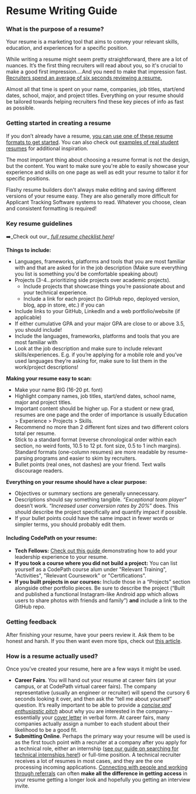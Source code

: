 # Resume Writing Guide

### What is the purpose of a resume? <a href="#overview" id="overview"></a>

Your resume is a marketing tool that aims to convey your relevant skills, education, and experiences for a specific position.&#x20;

While writing a resume might seem pretty straightforward, there are a lot of nuances. It’s the first thing recruiters will read about you, so it's crucial to make a good first impression.…And you need to make that impression fast. [Recruiters spend an average of six seconds reviewing a resume.](https://cdn.theladders.net/static/images/basicSite/pdfs/TheLadders-EyeTracking-StudyC2.pdf)&#x20;

Almost all that time is spent on your name, companies, job titles, start/end dates, school, major, and project titles. Everything on your resume should be tailored towards helping recruiters find these key pieces of info as fast as possible.

### Getting started in creating a resume <a href="#key-resume-guidelines" id="key-resume-guidelines"></a>

If you don’t already have a resume, [you can use one of these resume formats to get started](https://docs.google.com/document/d/1TDGkSD5l--GjKu56jw6frHmjr075QHbr\_wfma\_gmv8s/edit#heading=h.a6zf6udxi9hp). You can also check out [examples of real student resumes](https://drive.google.com/drive/folders/19G47UBMFTQ6egTDf06nkYd1S4AF7pMlC?usp=sharing) for additional inspiration.

The most important thing about choosing a resume format is not the design, but the content. You want to make sure you're able to easily showcase your experience and skills on one page as well as edit your resume to tailor it for specific positions.&#x20;

Flashy resume builders don't always make editing and saving different versions of your resume easy. They are also generally more difficult for Applicant Tracking Software systems to read. Whatever you choose, clean and consistent formatting is required!

### Key resume guidelines <a href="#key-resume-guidelines" id="key-resume-guidelines"></a>

➡️_Check out our_ [_full resume checklist here_](https://docs.google.com/document/d/1TDGkSD5l--GjKu56jw6frHmjr075QHbr\_wfma\_gmv8s/edit#heading=h.a6zf6udxi9hp)_!_

**Things to include:**

* Languages, frameworks, platforms and tools that you are most familiar with and that are asked for in the job description (Make sure everything you list is something you'd be comfortable speaking about)
* Projects (3-4...prioritizing side projects over academic projects). 
  * Include projects that showcase things you’re passionate about and your technical experience. 
  * Include a link for each project (to GitHub repo, deployed version, blog, app in store, etc.) if you can
* Include links to your GitHub, LinkedIn and a web portfolio/website (if applicable)
* If either cumulative GPA and your major GPA are close to or above 3.5, you should include!
* Include the languages, frameworks, platforms and tools that you are most familiar with
* Look at the job description and make sure to include relevant skills/experiences. E.g. if you’re applying for a mobile role and you’ve used languages they’re asking for, make sure to list them in the work/project descriptions!

**Making your resume easy to scan:**

* Make your name BIG (16-20 pt. font)
* Highlight company names, job titles, start/end dates, school name, major and project titles.
* Important content should be higher up. For a student or new grad, resumes are one page and the order of importance is usually Education > Experience > Projects > Skills.
* Recommend no more than 2 different font sizes and two different colors total per resume.&#x20;
* Stick to a standard format (reverse chronological order within each section, no weird fonts, 10.5 to 12 pt. font size, 0.5 to 1 inch margins). Standard formats (one-column resumes) are more readable by resume-parsing programs and easier to skim by recruiters.
* Bullet points (real ones, not dashes) are your friend. Text walls discourage readers.

**Everything on your resume should have a clear purpose:**

* Objectives or summary sections are generally unnecessary.
* Descriptions should say something tangible. _“Exceptional team player”_ doesn’t work. _“Increased user conversion rates by 20%”_ does. This should describe the project specifically and quantify impact if possible.
* If your bullet points could have the same impact in fewer words or simpler terms, you should probably edit them.

#### Including CodePath on your resume:

* **Tech Fellows:** [Check out this guide ](https://docs.google.com/document/d/1xpwOZGWf-QJf7gtSWWqb72HhUxEAsNdrYTdv\_W9mwf8/edit?usp=sharing) demonstrating how to add your leadership experience to your resume.
* **If you took a course where you did not build a project:** You can list yourself as a CodePath course alum under "Relevant Training", "Activities", "Relevant Coursework" or "Certifications".
* **If you built projects in our courses:** Include those in a “Projects” section alongside other portfolio pieces. Be sure to describe the project (“Built and published a functional Instagram-like Android app which allows users to share photos with friends and family”) **and** include a link to the GitHub repo.

### Getting feedback <a href="#attribution" id="attribution"></a>

After finishing your resume, have your peers review it. Ask them to be honest and harsh. If you then want even more tips, check out [this article](https://www.freecodecamp.org/news/writing-a-killer-software-engineering-resume-b11c91ef699d/).

### How is a resume actually used? <a href="#how-is-a-resume-actually-used" id="how-is-a-resume-actually-used"></a>

Once you’ve created your resume, here are a few ways it might be used.

* **Career Fairs**. You will hand out your resume at career fairs (at your campus, or at CodePath virtual career fairs). The company representative (usually an engineer or recruiter) will spend the cursory 6 seconds looking it over, and then ask the “tell me about yourself” question. It’s really important to be able to provide a [_concise and enthusiastic pitch_](https://docs.google.com/document/d/1UC\_1ysSr5u6aR\_JkBoez1qsFmPIBX\_YMfvcB\_efANYk/edit#heading=h.5nyauybydqd9) about why you are interested in the company-- essentially your [cover letter](https://docs.google.com/document/d/1LCn4cOA8FwSQDhfG0xAXX\_q6a2u\_z0tsfABDBnmEJzQ/edit) in verbal form. At career fairs, many companies actually assign a number to each student about their likelihood to be a good fit.
* **Submitting Online**. Perhaps the primary way your resume will be used is as the first touch point with a recruiter at a company after you apply for a technical role, either an internship ([see our guide on searching for technical internships here!](https://medium.com/@seaon/3-step-guide-to-nail-your-internship-search-82ed58f7f6a)) or full-time position. A technical recruiter receives a lot of resumes in most cases, and they are the one processing incoming applications. [Connecting with people and working through referrals](https://docs.google.com/document/d/1BehKTrQWek7J2Q5Lq53hE\_jUOiZbyToS3CORMg15ZOE/edit) can often **make all the difference in getting access** in your resume getting a longer look and hopefully you getting an interview invite.

